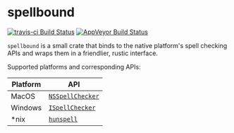 # spellbound
[![travis-ci Build Status](https://travis-ci.com/euclio/spellbound.svg?branch=master)](https://travis-ci.com/euclio/spellbound)
[![AppVeyor Build Status](https://ci.appveyor.com/api/projects/status/github/euclio/spellbound?svg=true)](https://ci.appveyor.com/project/euclio/spellbound)

`spellbound` is a small crate that binds to the native platform's spell checking
APIs and wraps them in a friendlier, rustic interface.

Supported platforms and corresponding APIs:

| Platform | API                |
| -------- | ------------------ |
| MacOS    | [`NSSpellChecker`] |
| Windows  | [`ISpellChecker`]  |
| *nix     | [`hunspell`]

[`ISpellChecker`]: https://docs.microsoft.com/en-us/windows/desktop/api/spellcheck/nn-spellcheck-ispellchecker
[`NSSpellChecker`]: https://developer.apple.com/documentation/appkit/nsspellchecker
[`hunspell`]: https://hunspell.github.io/
